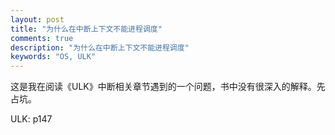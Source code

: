 ```yaml
---
layout: post
title: "为什么在中断上下文不能进程调度"
comments: true
description: "为什么在中断上下文不能进程调度"
keywords: "OS, ULK"
---
```


这是我在阅读《ULK》中断相关章节遇到的一个问题，书中没有很深入的解释。先占坑。

ULK: p147